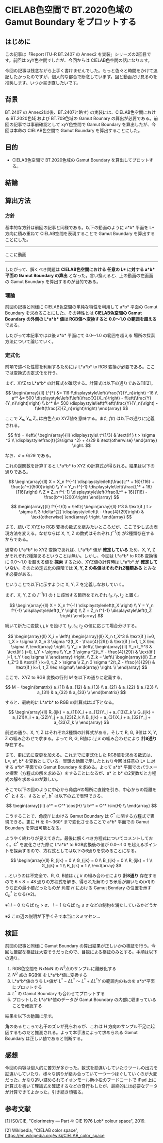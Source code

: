 # CIELAB色空間で BT.2020色域の Gamut Boundary をプロットする

## はじめに

この記事は「Report ITU-R BT.2407 の Annex2 を実装」シリーズの2回目です。前回は xyY色空間でしたが、今回からは CIELAB色空間の話になります。

今回の記事は残念ながら上手く書けませんでした。もっと色々と時間をかけて追記したかったのですが、個人的な都合で断念しています。図と動画だけ見るのを推奨します。いつか書き直したいです。

## 背景

BT.2407 の Annex2(以後、BT.2407と略す) の実装には、CIELAB色空間における BT.2020色域 および BT.709色域の Gamut Bounary の算出が必要である。前回の記事では事前確認として xyY色空間で Gamut Boundary を算出したが、今回は本命の CIELAB色空間で Gamut Boundary を算出することにした。

## 目的

* CIELAB色空間で BT.2020色域の Gamut Boundary を算出してプロットする。

## 結論


## 算出方法

### 方針

基本的な方針は前回の記事と同様である。以下の動画のように a\*b\* 平面を L\* 方向に積み重ねて CIELAB空間を表現することで Gamut Boundary を算出することにした。

---

ここに動画

---

したがって、解くべき問題は **CIELAB色空間における 任意の L\* に対する a\*b\*平面の Gamut Boundary の算出** となった。言い換えると、上の動画の左画面 の Gamut Boundary を算出するのが目的である。

### 理論

前回の記事と同様に CIELAB色空間の単純な特性を利用して a\*b\* 平面の Gamut Boundary を求めることにした。その特性とは **CIELAB色空間の Gamut Boundary の外側の L\*a\*b\* 値は RGB値へ変換すると 0.0～1.0 の範囲を超える** である。

したがって本記事では以後 a\*b\* 平面にて 0.0～1.0 の範囲を超える 場所の探索方法について論じていく。

### 定式化

前項で述べた性質を利用するためには L\*a\*b\* to RGB 変換が必要である。ここでは変換式の定式化を行う。

まず、XYZ to L\*a\*b\* の計算式を確認する。計算式は以下の通りである[1][2]。

$$
\begin{array}{ll}
L^{*} &= 116 f\displaystyle\left(\frac{Y}{Y_n}\right) -16 \\
a^* &= 500 \displaystyle\left(f\left(\frac{X}{X_n}\right) - f\left(\frac{Y}{Y_n}\right)\right) \\
b^* &= 500 \displaystyle\left(f\left(\frac{Y}{Y_n}\right) - f\left(\frac{Z}{Z_n}\right)\right)
\end{array}
$$

ここで $X_n, Y_n, Z_n$ は白色点の XYZ値を意味する。また $f(t)$ は以下の通りに定義される。

$$
f(t) = \left\{
\begin{array}{ll}
\displaystyle\ t^{1/3} & \text{if } t > \sigma ^3 \\
\displaystyle\frac{t}{3\sigma ^2} + 4/29 & \text{otherwise}
\end{array}
\right.
$$

なお、$\sigma = 6/29$ である。

これの逆関数を計算すると L\*a\*b\* to XYZ の計算式が得られる。結果は以下の通りである。

$$
\begin{array}{ll}
X = X_n f^{-1} \displaystyle\left(\frac{L^* + 16}{116} + \frac{a^*}{500}\right) \\
Y = Y_n f^{-1} \displaystyle\left(\frac{L^* + 16}{116}\right) \\
Z = Z_n f^{-1} \displaystyle\left(\frac{L^* + 16}{116} - \frac{b^*}{200}\right)
\end{array}
$$

$$
\begin{array}{ll}
f^{-1}(t) = \left\{
\begin{array}{ll}
t^3  & \text{if } t > \sigma \\
3 \delta^{2} \displaystyle\left(t - \frac{4}{29}\right) & \text{otherwise}
\end{array}
\right.
\end{array}
$$

さて、続いて XYZ to RGB 変換の数式を組みたいところだが、ここで少し式の表現方法を変える。なぜならば X, Y, Z の数式はそれぞれ $f^{-1}(t)$ が2種類存在するからである。

通常の L\*a\*b\* to XYZ 変換であれば、L\*a\*b\* 値が **確定している** ため、X, Y, Z がそれぞれ2種類あるということは無い。しかし、今回は L\*a\*b\* to RGB 変換後に 0.0～1.0 を超える値を **探索** するため、XYZ値の計算時は L\*a\*b\* が **確定していない**。そのため定式化の段階では **X, Y, Z の各値はそれぞれ2種類ある** とみなす必要がある。

ということで以下に示すように X, Y, Z を定義しなおしていく。

まず、X, Y, Z の $f^{-1}(t)$ の $t$ に該当する箇所をそれぞれ $t_X, t_Y, t_Z$ と置く。

$$
\begin{array}{ll}
X = X_n f^{-1} \displaystyle\left(t_X \right) \\
Y = Y_n f^{-1} \displaystyle\left(t_Y \right) \\
Z = Z_n f^{-1} \displaystyle\left(t_Z \right)
\end{array}
$$

続いて新たに変数 $i, j, k$ を設けて $t_X, t_Y, t_Z$ の値に応じて場合分けする。

$$
\begin{array}{ll}
X_i = \left\{
\begin{array}{ll}
X_n t_X^3 & \text{if } i=0, t_X > \sigma \\
X_n 3 \sigma ^2(t_X - \frac{4}{29}) & \text{if } i=1, t_X \leq \sigma \\
\end{array}
\right. \\
Y_j = \left\{
\begin{array}{ll}
Y_n t_Y^3  & \text{if } j=0, t_Y > \sigma \\
Y_n 3 \sigma ^2(t_Y - \frac{4}{29}) & \text{if } j=1, t_Y \leq \sigma \\
\end{array}
\right. \\
Z_k = \left\{
\begin{array}{ll}
Z_n t_Z^3  & \text{if } k=0, t_Z > \sigma \\
Z_n 3 \sigma ^2(t_Z - \frac{4}{29}) & \text{if } k=1, t_Z \leq \sigma\\
\end{array}
\right. \\
\end{array}
$$

ここで、XYZ to RGB 変換の行列 $M$ を以下の通りに定義する。

$$
M = \begin{bmatrix}
a_{11} & a_{12} & a_{13} \\
a_{21} & a_{22} & a_{23} \\
a_{31} & a_{32} & a_{33} \\
\end{bmatrix}
$$

すると、最終的に L\*a\*b\* to RGB の計算式は以下となる。

$$
\begin{array}{ll}
R_{ijk} = a_{11}X_i + a_{12}Y_j + a_{13}Z_k \\
G_{ijk} = a_{21}X_i + a_{22}Y_j + a_{23}Z_k \\
B_{ijk} = a_{31}X_i + a_{32}Y_j + a_{33}Z_k \\
\end{array}
$$

前述の通り、X, Y, Z はそれぞれ2種類の計算式がある。そして R, G, B値は X, Y, Z の組み合わせで求まる。よって R, G, B値は $i, j, k$ の組み合わせにより **計8通り** 存在する。

さて、更に式に変更を加える。これまでに定式化した RGB値を求める数式は、L\*, a\*, b\* を変数としている。冒頭の動画で示したとおり今回は任意の L\* に対する a\*b\* 平面での Gamut Boundary を求める。よって a\*b\* 平面でのパラメータ探索（方程式の解を求める）をすることになるが、a\* と b\* の2変数だと方程式の解を求めるのが難しい。

そこで以下の図のように中心から角度$H$の場所に直線を引き、中心からの距離を $C^{*}$ とする。すると $a^*$, $b^*$ は以下の式で表現できる。

$$
\begin{array}{ll}
a^* = C^* \cos{H} \\
b^* = C^* \sin{H} \\
\end{array}
$$

こうすることで、角度$H$ における Gamut Boundary は $C^*$ に関する方程式で表現できる。更に $H$ を 0～360° まで変化させることで a\*b\* 平面での Gamut Boundary を算出可能となる。

ようやく終わりが見えてきた。最後に解くべき方程式についてコメントしておく。$C^*$ を変化させた際に L\*a\*b\* to RGB変換後の値が 0.0～1.0 を超えるポイントを探索するので、方程式としては以下の6通りを求めることになる。

$$
\begin{array}{ll}
R_{ijk} = 0 \\
G_{ijk} = 0 \\
B_{ijk} = 0 \\
R_{ijk} = 1 \\
G_{ijk} = 1 \\
B_{ijk} = 1 \\
\end{array}
$$

…というのは不完全で、R, G, B値は $i, j, k$ の組み合わせにより **計8通り** 存在するので $6 \times 8 = 48$ 通りの方程式を解き、得られた解のうち矛盾が無いもの(※1)のうち正の最小値だったものが 角度 $H$ における Gamut Bondary の位置を示す $C^{*}_b$ となる(※2)。

※1 $i=0$ ならば $t_X > \sigma$、 $i=1$ ならば $t_X \leq \sigma$ などの制約を満たしているかどうか

※2 この辺の説明が下手くそで本当にスミマセン…

## 検証

前回の記事と同様に Gamut Boundary の算出結果が正しいかの検証を行う。今回も厳密な検証は大変そうだったので、目視による検証のみとする。手順は以下の通り。

1. RGB色空間を NxNxN の $N^3$点のサンプルに離散化する
2. $N^3$ 点の RGB値 を L\*a\*b\*値に変換する
3. L\*a\*b\*値のうち L\*値が $L^* - \Delta L^*$ ～ $L^* + \Delta L^*Y$ の範囲内のものを a\*b\*平面にプロットする
4. $L^*$ の Gamut Boundary も合わせてプロットする
5. プロットした L\*a\*b\*値のデータが Gamut Boundary の内部に収まっていることを確認する

結果を以下の動画に示す。



角のあるところで若干のズレが見られるが、これは $H$ 方向のサンプル不足に起因するものだと推測される。よって本手法によって求められる Gamut Boundary は正しい値であると判断する。

## 感想

今回の内容は個人的に苦労が多かった。数式を勘違いしていたりツールの出力を勘違いしていたり、様々な誤りが絡み合っていて一つ一つほぐしていくのが大変だった。かなり追い詰められてイオンモール新小松のフードコートで iPad 上に計算式を書いて理論式を確認するなどの奇行もしたが、最終的には必要なデータが計算できてよかった。引き続き頑張る。

## 参考文献

[1] ISO/CIE, "Colorimetry — Part 4: CIE 1976 L*a*b* colour space", 2019.

[2] Wikipedia, "CIELAB color space", https://en.wikipedia.org/wiki/CIELAB_color_space

